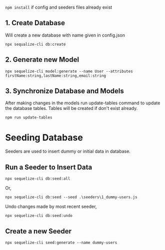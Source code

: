 `npm install` if config and seeders files already exist

## 1. Create Database

Will create a new database with name given in config.json

```
npx sequalize-cli db:create
```

## 2. Generate new Model

```
npx sequelize-cli model:generate --name User --attributes firstName:string,lastName:string,email:string
```

## 3. Synchronize Database and Models

After making changes in the models run update-tables command to update the database tables. Tables will be created if don't exist already.

```
npm run update-tables

```

# Seeding Database

Seeders are used to insert dummy or initial data in database.

## Run a Seeder to Insert Data

```
npx sequelize-cli db:seed:all
```

Or,

```
npx sequelize-cli db:seed --seed .\seeders\1_dummy-users.js
```

Undo changes made by most recent seeder,

```
npx sequelize-cli db:seed:undo
```

## Create a new Seeder

```
npx sequelize-cli seed:generate --name dummy-users
```
